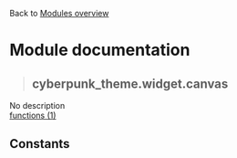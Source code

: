 Back to [Modules overview](https://github.com/pyrustic/cyberpunk-theme/blob/master/docs/modules/README.md)
  
# Module documentation
>## cyberpunk\_theme.widget.canvas
No description
<br>
[functions (1)](https://github.com/pyrustic/cyberpunk-theme/blob/master/docs/modules/content/cyberpunk_theme.widget.canvas/functions.md)


## Constants
```python

```

